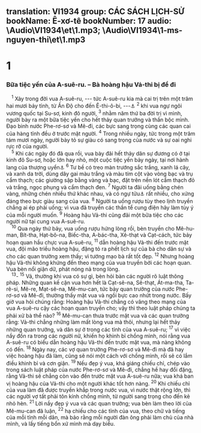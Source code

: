 translation: VI1934
group: CÁC SÁCH LỊCH-SỬ
bookName: Ê-xơ-tê 
bookNumber: 17
audio: \Audio\VI1934\et\1.mp3; \Audio\VI1934\1-ms-nguyen-thi\et\1.mp3
-------

<div class="title"><h1>1</h1><h3>Bữa tiệc yến của A-suê-ru. – Bà hoàng hậu Vả-thi bị để đi</h3></div>
<span class="verse et_1_1"> <sup>1</sup> Xảy trong đời vua A-suê-ru, --- tức A-suê-ru kia mà cai trị trên một trăm hai mươi bảy tỉnh, từ Ấn Độ cho đến Ê-thi-ô-bi, ---<a data-toggle="tooltip" data-placement="bottom" title="Exo 4:6">⚓</a></span>
<span class="verse et_1_2"><sup>2</sup> khi vua ngự ngôi vương quốc tại Su-sơ, kinh đô người, </span>
<span class="verse et_1_3"><sup>3</sup> nhằm năm thứ ba đời trị vì mình, người bày ra một bữa tiệc yến cho hết thảy quan trưởng và thần bộc mình. Đạo binh nước Phe-rơ-sơ và Mê-đi, các bực sang trọng cùng các quan cai của hàng tỉnh đều ở trước mặt người. </span>
<span class="verse et_1_4"><sup>4</sup> Trong nhiều ngày, tức trong một trăm tám mươi ngày, người bày tỏ sự giàu có sang trọng của nước và sự oai nghi rực rỡ của người. <br/></span>
<span class="verse et_1_5"> <sup>5</sup> Khi các ngày đó đã qua rồi, vua bày đãi hết thảy dân sự đương có ở tại kinh đô Su-sơ, hoặc lớn hay nhỏ, một cuộc tiệc yến bảy ngày, tại nơi hành lang của thượng uyển<a data-toggle="tooltip" data-placement="bottom" title="Vườn của vua">⚓</a></span>
<span class="verse et_1_6"><sup>6</sup> Tư bề có treo màn trướng sắc trắng, xanh lá cây, và xanh da trời, dùng dây gai màu trắng và màu tím cột vào vòng bạc và trụ cẩm thạch; các giường sập bằng vàng và bạc, đặt trên nền lót cẩm thạch đỏ và trắng, ngọc phụng và cẩm thạch đen. </span>
<span class="verse et_1_7"><sup>7</sup> Người ta đãi uống bằng chén vàng, những chén nhiều thứ khác nhau, và có ngự tửu<a data-toggle="tooltip" data-placement="bottom" title="Rượu của vua dùng">⚓</a> rất nhiều, cho xứng đáng theo bực giàu sang của vua. </span>
<span class="verse et_1_8"><sup>8</sup> Người ta uống rượu tùy theo lịnh truyền chẳng ai ép phải uống; vì vua đã truyền các thần tể cung điện hãy làm tùy ý của mỗi người muốn. </span>
<span class="verse et_1_9"><sup>9</sup> Hoàng hậu Vả-thi cũng đãi một bữa tiệc cho các người nữ tại cung vua A-suê-ru. <br/></span>
<span class="verse et_1_10"> <sup>10</sup> Qua ngày thứ bảy, vua uống rượu hứng lòng rồi, bèn truyền cho Mê-hu-man, Bít-tha, Hạt-bô-na, Biếc-tha, A-bác-tha, Xê-thạt và Cạt-cách, tức bảy hoạn quan hầu chực vua A-suê-ru, </span>
<span class="verse et_1_11"><sup>11</sup> dẫn hoàng hậu Vả-thi đến trước mặt vua, đội mão triều hoàng hậu, đặng tỏ ra phết lịch sự của bà cho dân sự và cho các quan trưởng xem thấy; vì tướng mạo bà rất tốt đẹp. </span>
<span class="verse et_1_12"><sup>12</sup> Nhưng hoàng hậu Vả-thi không khứng đến theo mạng của vua truyền bởi các hoạn quan. Vua bèn nổi giận dữ, phát nóng nả trong lòng. <br/></span>
<span class="verse et_1_13"> <sup>13</sup>-</span>
<span class="verse et_1_15"><sup>15</sup> Vả, thường khi vua có sự gì, bèn hỏi bàn các người rõ luật thông pháp. Những quan kế cận vua hơn hết là Cạt-sê-na, Sê-thạt, Át-ma-tha, Ta-rê-si, Mê-re, Mạt-sê-na, Mê-mu-can, tức bảy quan trưởng của nước Phe-rơ-sơ và Mê-đi, thường thấy mặt vua và ngồi bực cao nhứt trong nước. Bấy giờ vua hỏi chúng rằng: Hoàng hậu Vả-thi chẳng có vâng theo mạng của vua A-suê-ru cậy các hoạn quan truyền cho; vậy thì theo luật pháp chúng ta phải xử bà thể nào? </span>
<span class="verse et_1_16"><sup>16</sup> Mê-mu-can thưa trước mặt vua và các quan trưởng rằng: Vả-thi chẳng những làm mất lòng vua mà thôi, nhưng lại hết thảy những quan trưởng, và dân sự ở trong các tỉnh của vua A-suê-ru; </span>
<span class="verse et_1_17"><sup>17</sup> vì việc nầy đồn ra trong các người nữ, khiến họ khinh bỉ chồng mình, nói rằng vua A-suê-ru có biểu dẫn hoàng hậu Vả-thi đến trước mặt vua, mà nàng không có đến. </span>
<span class="verse et_1_18"><sup>18</sup> Ngày nay, các vợ quan trưởng Phe-rơ-sơ và Mê-đi mà đã hay việc hoàng hậu đã làm, cũng sẽ nói một cách với chồng mình, rồi sẽ có lắm điều khinh bỉ và cơn giận. </span>
<span class="verse et_1_19"><sup>19</sup> Nếu đẹp ý vua, khá giáng chiếu chỉ, chép vào trong sách luật pháp của nước Phe-rơ-sơ và Mê-đi, chẳng hề hay đổi đặng, rằng Vả-thi sẽ chẳng còn vào đến trước mặt vua A-suê-ru nữa; vua khá ban vị hoàng hậu của Vả-thi cho một người khác tốt hơn nàng. </span>
<span class="verse et_1_20"><sup>20</sup> Khi chiếu chỉ của vua làm đã được truyền khắp trong nước vua, vì nước thật rộng lớn, thì các người vợ tất phải tôn kính chồng mình, từ người sang trọng cho đến kẻ nhỏ hèn. </span>
<span class="verse et_1_21"><sup>21</sup> Lời nầy đẹp ý vua và các quan trưởng; vua bèn làm theo lời của Mê-mu-can đã luận, </span>
<span class="verse et_1_22"><sup>22</sup> hạ chiếu cho các tỉnh của vua, theo chữ và tiếng của mỗi tỉnh mỗi dân, mà bảo rằng mỗi người đàn ông phải làm chủ của nhà mình, và lấy tiếng bổn xứ mình mà dạy biểu. <br/></span>
